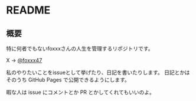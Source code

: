 # README

## 概要

特に何者でもないfoxxxさんの人生を管理するリポジトリです。

X -> [@foxxx47](https://twitter.com/foxxx_47)

私のやりたいことをissueとして挙げたり、日記を書いたりします。
日記とかはそのうち GitHub Pages で公開できるようにします。

暇な人は issue にコメントとか PR とかしてくれてもいいのよ。
